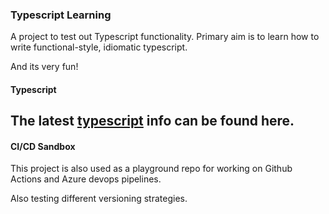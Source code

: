 ### Typescript Learning

A project to test out Typescript functionality. Primary aim is to learn how to write functional-style, idiomatic typescript.

And its very fun!

#### Typescript

## The latest [typescript](https://www.typescriptlang.org/) info can be found here.

#### CI/CD Sandbox

This project is also used as a playground repo for working on Github Actions and Azure devops pipelines.

Also testing different versioning strategies.
